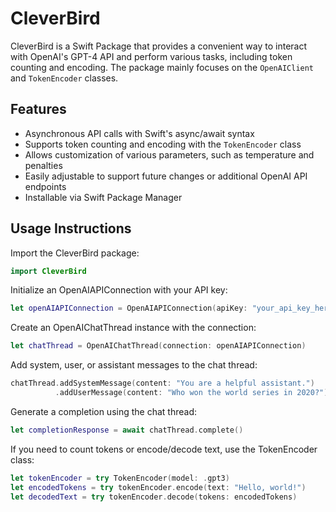 # CleverBird

CleverBird is a Swift Package that provides a convenient way to interact with OpenAI's GPT-4 API and perform various tasks, including token counting and encoding. The package mainly focuses on the `OpenAIClient` and `TokenEncoder` classes.

## Features

- Asynchronous API calls with Swift's async/await syntax
- Supports token counting and encoding with the `TokenEncoder` class
- Allows customization of various parameters, such as temperature and penalties
- Easily adjustable to support future changes or additional OpenAI API endpoints
- Installable via Swift Package Manager

## Usage Instructions

Import the CleverBird package:

```swift
import CleverBird
```

Initialize an OpenAIAPIConnection with your API key:

```swift
let openAIAPIConnection = OpenAIAPIConnection(apiKey: "your_api_key_here")
```

Create an OpenAIChatThread instance with the connection:

```swift
let chatThread = OpenAIChatThread(connection: openAIAPIConnection)
```

Add system, user, or assistant messages to the chat thread:

```swift
chatThread.addSystemMessage(content: "You are a helpful assistant.")
          .addUserMessage(content: "Who won the world series in 2020?")
```

Generate a completion using the chat thread:

```swift
let completionResponse = await chatThread.complete()
```

If you need to count tokens or encode/decode text, use the TokenEncoder class:

```swift
let tokenEncoder = try TokenEncoder(model: .gpt3)
let encodedTokens = try tokenEncoder.encode(text: "Hello, world!")
let decodedText = try tokenEncoder.decode(tokens: encodedTokens)
```
